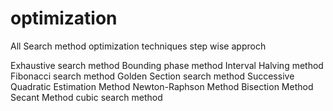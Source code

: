 # optimization
All Search method optimization techniques step wise approch

Exhaustive search method
Bounding phase method
Interval Halving method
Fibonacci search method
Golden Section search method
Successive Quadratic Estimation Method
Newton-Raphson Method
Bisection Method
Secant Method
cubic search method

